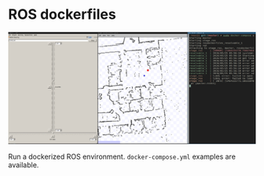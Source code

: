# ROS dockerfiles

![preview](screenshot.png?raw=true)

Run a dockerized ROS environment. `docker-compose.yml` examples are available.
